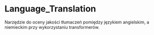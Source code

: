 # Language_Translation

Narzędzie do oceny jakości tłumaczeń pomiędzy językiem angielskim, a niemieckim przy wykorzystaniu transformerów.
